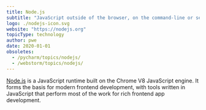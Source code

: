 ```yaml
---
title: Node.js
subtitle: "JavaScript outside of the browser, on the command-line or server-side"
logo: ./nodejs-icon.svg
website: "https://nodejs.org"
topicType: technology
author: pwe
date: 2020-01-01
obsoletes:
  - /pycharm/topics/nodejs/
  - /webstorm/topics/nodejs/
---
```


[Node.js](https://nodejs.org) is a JavaScript runtime built on the Chrome V8 JavaScript engine. It
forms the basis for modern frontend development, with tools written in
JavaScript that perform most of the work for rich frontend app development.
